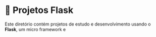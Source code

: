 # 🚀 Projetos Flask

Este diretório contém projetos de estudo e desenvolvimento usando o **Flask**, um micro framework e

